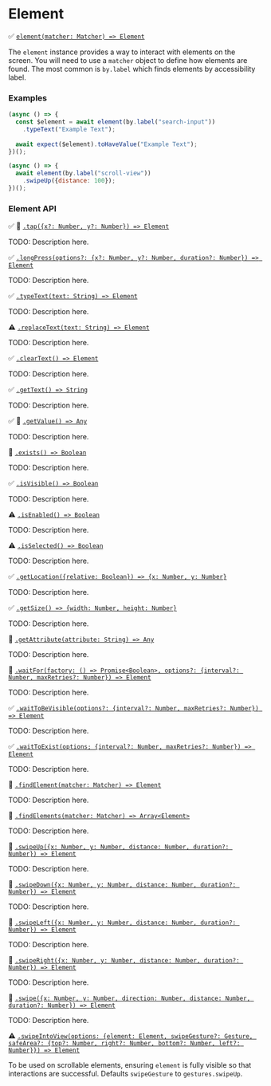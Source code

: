 # Element

:white_check_mark: [```element(matcher: Matcher) => Element```](./)

The `element` instance provides a way to interact with elements on the screen. You will need to use a `matcher` object to define how elements are found. The most common is `by.label` which finds elements by accessibility label.

### Examples

```javascript
(async () => {
  const $element = await element(by.label("search-input"))
    .typeText("Example Text");
  
  await expect($element).toHaveValue("Example Text");
})();
```

```javascript
(async () => {
  await element(by.label("scroll-view"))
    .swipeUp({distance: 100});
})();
```
### Element API

:white_check_mark: :hammer: [```.tap({x?: Number, y?: Number}) => Element```](./element/tap.md)

TODO: Description here.

:white_check_mark: [```.longPress(options?: {x?: Number, y?: Number, duration?: Number}) => Element```](./element/longPress.md)

TODO: Description here.

:white_check_mark: [```.typeText(text: String) => Element```](./element/typeText.md)

TODO: Description here.

:warning: [```.replaceText(text: String) => Element```](./element/replaceText.md)

TODO: Description here.

:white_check_mark: [```.clearText() => Element```](./element/clearText.md)

TODO: Description here.

:white_check_mark: [```.getText() => String```](./element/getText.md)

TODO: Description here.

:white_check_mark: :hammer: [```.getValue() => Any```](./element/getValue.md)

TODO: Description here.

:hammer: [```.exists() => Boolean```](./element/exists.md)

TODO: Description here.

:white_check_mark: [```.isVisible() => Boolean```](./element/isVisible.md)

TODO: Description here.

:warning: [```.isEnabled() => Boolean```](./element/isEnabled.md)

TODO: Description here.

:warning: [```.isSelected() => Boolean```](./element/isSelected.md)

TODO: Description here.

:white_check_mark: [```.getLocation({relative: Boolean}) => {x: Number, y: Number}```](./element/getLocation.md)

TODO: Description here.

:white_check_mark: [```.getSize() => {width: Number, height: Number}```](./element/getSize.md)

TODO: Description here.

:hammer: [```.getAttribute(attribute: String) => Any```](./element/getAttribute.md)

TODO: Description here.

:hammer: [```.waitFor(factory: () => Promise<Boolean>, options?: {interval?: Number, maxRetries?: Number}) => Element```](./element/waitFor.md)

TODO: Description here.

:white_check_mark: [```.waitToBeVisible(options?: {interval?: Number, maxRetries?: Number}) => Element```](./element/waitToBeVisible.md)

TODO: Description here.

:white_check_mark: [```.waitToExist(options; {interval?: Number, maxRetries?: Number}) => Element```](./element/waitToExist.md)

TODO: Description here.

:hammer: [```.findElement(matcher: Matcher) => Element```](./element/findElement.md)

TODO: Description here.

:hammer: [```.findElements(matcher: Matcher) => Array<Element>```](./element/findElements.md)

TODO: Description here.

:hammer: [```.swipeUp({x: Number, y: Number, distance: Number, duration?: Number}) => Element```](./device/swipeUp.md)

TODO: Description here.

:hammer: [```.swipeDown({x: Number, y: Number, distance: Number, duration?: Number}) => Element```](./device/swipeDown.md)

TODO: Description here.

:hammer: [```.swipeLeft({x: Number, y: Number, distance: Number, duration?: Number}) => Element```](./device/swipeLeft.md)

TODO: Description here.

:hammer: [```.swipeRight({x: Number, y: Number, distance: Number, duration?: Number}) => Element```](./device/swipeRight.md)

TODO: Description here.

:hammer: [```.swipe({x: Number, y: Number, direction: Number, distance: Number, duration?: Number}) => Element```](./device/swipe.md)

TODO: Description here.

:warning: [```.swipeIntoView(options: {element: Element, swipeGesture?: Gesture, safeArea?: {top?: Number, right?: Number, bottom?: Number, left?: Number}}) => Element```](./device/swipeIntoView.md)

To be used on scrollable elements, ensuring `element` is fully visible so that interactions are successful. Defaults `swipeGesture` to `gestures.swipeUp`.

